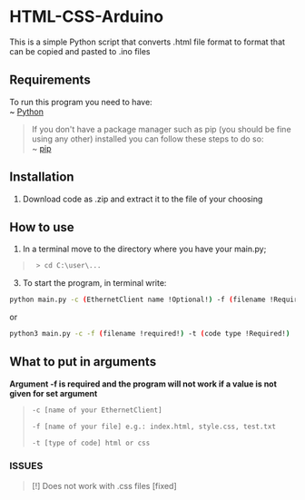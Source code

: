 # HTML-CSS-Arduino
This is a simple Python script that converts .html file format to format that can be copied and pasted to .ino files


## Requirements
To run this program you need to have:<br />
~ [Python](https://www.python.org/downloads/)<br />
> If you don't have a package manager such as pip (you should be fine using any other) installed you can follow these steps to do so:<br />
  ~ [pip](https://www.geeksforgeeks.org/how-to-install-pip-on-windows/#:~:text=Download%20and%20Install%20pip%3A&text=Download%20the%20get%2Dpip.py,where%20the%20above%20file%20exists.&text=and%20wait%20through%20the%20installation,now%20installed%20on%20your%20system)

## Installation
1. Download code as .zip and extract it to the file of your choosing

## How to use
1. In a terminal move to the directory where you have your main.py;
> ```bash
>  > cd C:\user\...
>  ```
3. To start the program, in terminal write:
```bash
python main.py -c (EthernetClient name !Optional!) -f (filename !Required!) -t (code type !Required!)
```
or
```bash
python3 main.py -c -f (filename !required!) -t (code type !Required!)
```

## What to put in arguments
**Argument -f is required and the program will not work if a value is not given for set argument**
>```bash
>-c [name of your EthernetClient]
>```
>```bash
>-f [name of your file] e.g.: index.html, style.css, test.txt
>```
>```bash
>-t [type of code] html or css 

### ISSUES
>[!] Does not work with .css files [fixed]
